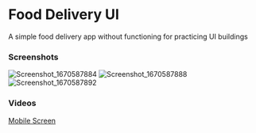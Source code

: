 

# Food Delivery UI
 
A simple food delivery app without functioning for practicing UI buildings

### Screenshots

![Screenshot_1670587884](https://user-images.githubusercontent.com/46372418/206701257-6d903df2-e1f7-4be3-8c24-1e0a896bc75c.png)
![Screenshot_1670587888](https://user-images.githubusercontent.com/46372418/206701266-6f200706-d7ff-4c38-9d90-64caa55079ff.png)
![Screenshot_1670587892](https://user-images.githubusercontent.com/46372418/206701277-ef6fd332-78f4-4520-8f4e-628b3f030eeb.png)


### Videos

[Mobile Screen](https://drive.google.com/file/d/1FYKrqlAACY4KJaZx4SEe-ESD50JTeoL1/view?usp=share_link) <br>

